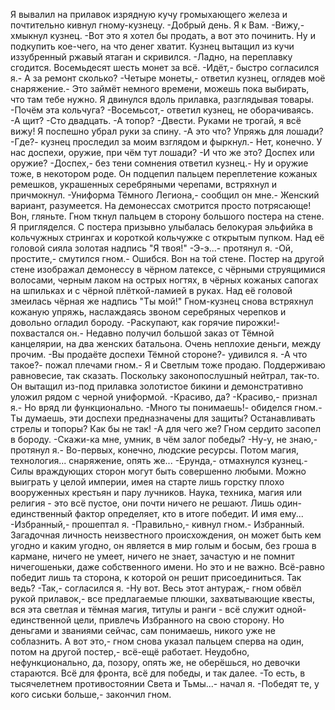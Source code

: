   Я вывалил на прилавок изрядную кучу громыхающего железа и почтительно кивнул гному-кузнецу.
-Добрый день. Я к Вам.
-Вижу,- хмыкнул кузнец.
-Вот это я хотел бы продать, а вот это починить. Ну и подкупить кое-чего, на что денег хватит.
Кузнец вытащил из кучи иззубренный ржавый ятаган и скривился.
-Ладно, на переплавку сгодится. Восемьдесят шесть монет за всё.
-Идёт,- быстро согласился я.- А за ремонт сколько?
-Четыре монеты,- ответил кузнец, оглядев моё снаряжение.- Это займёт немного времени, можешь пока выбирать, что там тебе нужно.
Я двинулся вдоль прилавка, разглядывая товары.
-Почём эта кольчуга?
-Восемьсот,- ответил кузнец, не оборачиваясь.
-А щит?
-Сто двадцать.
-А топор?
-Двести. Руками не трогай, я всё вижу!
Я поспешно убрал руки за спину.
-А это что? Упряжь для лошади?
-Где?- кузнец проследил за моим взглядом и фыркнул.- Нет, конечно. У нас доспехи, оружие, при чём тут лошади?
-И что же это? Доспех или оружие?
-Доспех,- без тени сомнения ответил кузнец.- Ну и оружие тоже, в некотором роде.
Он подцепил пальцем переплетение кожаных ремешков, украшенных серебряными черепами, встряхнул и причмокнул.
-Униформа Тёмного Легиона,- сообщил он мне.- Женский вариант, разумеется. На демонессах смотрится просто потрясающе! Вон, гляньте.
Гном ткнул пальцем в сторону большого постера на стене. Я пригляделся. С постера призывно улыбалась белокурая эльфийка в кольчужных стрингах и короткой кольчужке с открытым пупком. Над её головой сияла золотая надпись "Я твоя!"
-Э-э...- протянул я.
-Ой, простите,- смутился гном.- Ошибся. Вон на той стене.
Постер на другой стене изображал демонессу в чёрном латексе, с чёрными струящимися волосами, черным лаком на острых ногтях, в чёрных кожаных сапогах на шпильках и с чёрной плёткой-ламией в руках. Над её головой змеилась чёрная же надпись "Ты мой!"
Гном-кузнец снова встряхнул кожаную упряжь, наслаждаясь звоном серебряных черепков и довольно огладил бороду.
-Раскупают, как горячие пирожки!- похвастался он.- Недавно получил большой заказ от Тёмной канцелярии, на два женских батальона. Очень неплохие деньги, между прочим.
-Вы продаёте доспехи Тёмной стороне?- удивился я.
-А что такое?- пожал плечами гном.- Я и Светлым тоже продаю. Поддерживаю равновесие, так сказать. Поскольку законопослушный нейтрал, так-то.
Он вытащил из-под прилавка золотистое бикини и демонстративно уложил рядом с черной униформой.
-Красиво, да?
-Красиво,- признал я.- Но вряд ли функционально.
-Много ты понимаешь!- обиделся гном.- Ты думаешь, эти доспехи предназначены для защиты? Останавливать стрелы и топоры? Как бы не так!
-А для чего же?
Гном сердито засопел в бороду.
-Скажи-ка мне, умник, в чём залог победы?
-Ну-у, не знаю,- протянул я.- Во-первых, конечно, людские ресурсы. Потом магия, технология... снаряжение, опять же...
-Ерунда,- отмахнулся кузнец.- Силы враждующих сторон могут быть совершенно любыми. Можно выиграть у целой империи, имея на старте лишь горстку плохо вооруженных крестьян и пару лучников. Наука, техника, магия или религия - это всё пустое, они почти ничего не решают. Лишь один-единственный фактор определяет, кто в итоге победит. И имя ему...
-Избранный,- прошептал я.
-Правильно,- кивнул гном.- Избранный. Загадочная личность неизвестного происхождения, он может быть кем угодно и каким угодно, он является в мир голым и босым, без гроша в кармане, ничего не умеет, ничего не знает, зачастую и не помнит ничегошеньки, даже собственного имени. Но это и не важно. Всё-равно победит лишь та сторона, к которой он решит присоединиться. Так ведь?
-Так,- согласился я.
-Ну вот. Весь этот антураж,- гном обвёл рукой прилавок,- все предлагаемые плюшки, захватывающие квесты, вся эта светлая и тёмная магия, титулы и ранги - всё служит одной-единственной цели, привлечь Избранного на свою сторону. Но деньгами и званиями сейчас, сам понимаешь, никого уже не соблазнить. А вот это,- гном снова указал пальцем сперва на один, потом на другой постер,- всё-ещё работает. Неудобно, нефункционально, да, позору, опять же, не оберёшься, но девочки стараются. Всё для фронта, всё для победы, и так далее.
-То есть, в тысячелетнем противостоянии Света и Тьмы...- начал я.
-Победят те, у кого сиськи больше,- закончил гном.      